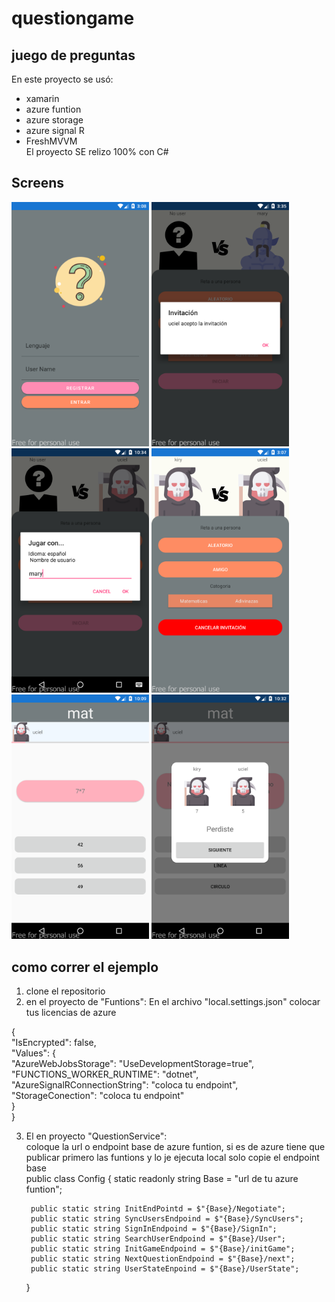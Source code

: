 # questiongame
<h2>juego de preguntas</h2> 

En este proyecto se usó:

* xamarin
* azure funtion 
* azure storage
* azure signal R
* FreshMVVM <br />
El proyecto SE relizo 100% con C#
## Screens ##
<img src="Imgs/img3.png" width="220" /> <img src="Imgs/img5.png" width="220" />
 <img src="Imgs/img6.png" width="220" /> <img src="Imgs/img2.png" width="220" />
<img src="Imgs/img1.png" width="220" />
<img src="Imgs/img4.png" width="220" />

## como correr el ejemplo ##
1. clone el repositorio 
2. en el proyecto de "Funtions":
 En el archivo "local.settings.json" colocar tus licencias de azure <br />
 
 { <br />
  "IsEncrypted": false, <br />
  "Values": { <br /> 
    "AzureWebJobsStorage": "UseDevelopmentStorage=true", <br /> 
    "FUNCTIONS_WORKER_RUNTIME": "dotnet", <br />
    "AzureSignalRConnectionString": "coloca tu endpoint", <br /> 
    "StorageConection": "coloca tu endpoint" <br /> 
  } <br /> 
} <br /> 

3. El en proyecto "QuestionService": <br /> 
coloque la url o endpoint base de azure funtion, si es de azure tiene que publicar primero las funtions y lo je ejecuta local solo copie el endpoint base  <br /> 
 public class Config 
    {
        static readonly string Base = "url de tu azure funtion"; 

        public static string InitEndPointd = $"{Base}/Negotiate";
        public static string SyncUsersEndpoind = $"{Base}/SyncUsers";
        public static string SignInEndpoind = $"{Base}/SignIn";
        public static string SearchUserEndpoind = $"{Base}/User";
        public static string InitGameEndpoind = $"{Base}/initGame";
        public static string NextQuestionEndpoind = $"{Base}/next";
        public static string UserStateEnpoind = $"{Base}/UserState";
    }








